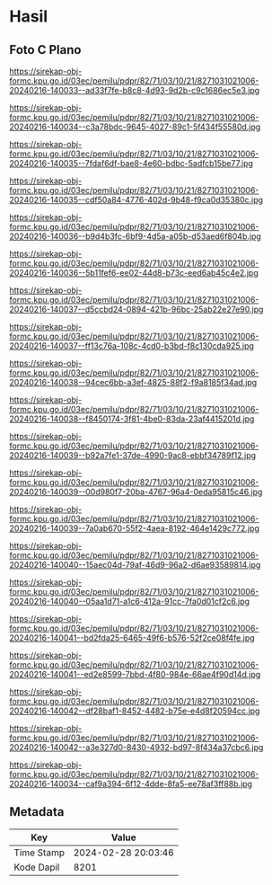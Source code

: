 # Hasil

## Foto C Plano

https://sirekap-obj-formc.kpu.go.id/03ec/pemilu/pdpr/82/71/03/10/21/8271031021006-20240216-140033--ad33f7fe-b8c8-4d93-9d2b-c9c1686ec5e3.jpg

https://sirekap-obj-formc.kpu.go.id/03ec/pemilu/pdpr/82/71/03/10/21/8271031021006-20240216-140034--c3a78bdc-9645-4027-89c1-5f434f55580d.jpg

https://sirekap-obj-formc.kpu.go.id/03ec/pemilu/pdpr/82/71/03/10/21/8271031021006-20240216-140035--7fdaf6df-bae8-4e60-bdbc-5adfcb15be77.jpg

https://sirekap-obj-formc.kpu.go.id/03ec/pemilu/pdpr/82/71/03/10/21/8271031021006-20240216-140035--cdf50a84-4776-402d-9b48-f9ca0d35380c.jpg

https://sirekap-obj-formc.kpu.go.id/03ec/pemilu/pdpr/82/71/03/10/21/8271031021006-20240216-140036--b9d4b3fc-6bf9-4d5a-a05b-d53aed6f804b.jpg

https://sirekap-obj-formc.kpu.go.id/03ec/pemilu/pdpr/82/71/03/10/21/8271031021006-20240216-140036--5b11fef6-ee02-44d8-b73c-eed6ab45c4e2.jpg

https://sirekap-obj-formc.kpu.go.id/03ec/pemilu/pdpr/82/71/03/10/21/8271031021006-20240216-140037--d5ccbd24-0894-421b-96bc-25ab22e27e90.jpg

https://sirekap-obj-formc.kpu.go.id/03ec/pemilu/pdpr/82/71/03/10/21/8271031021006-20240216-140037--ff13c76a-108c-4cd0-b3bd-f8c130cda925.jpg

https://sirekap-obj-formc.kpu.go.id/03ec/pemilu/pdpr/82/71/03/10/21/8271031021006-20240216-140038--94cec6bb-a3ef-4825-88f2-f9a8185f34ad.jpg

https://sirekap-obj-formc.kpu.go.id/03ec/pemilu/pdpr/82/71/03/10/21/8271031021006-20240216-140038--f8450174-3f81-4be0-83da-23af4415201d.jpg

https://sirekap-obj-formc.kpu.go.id/03ec/pemilu/pdpr/82/71/03/10/21/8271031021006-20240216-140039--b92a7fe1-37de-4990-9ac8-ebbf34789f12.jpg

https://sirekap-obj-formc.kpu.go.id/03ec/pemilu/pdpr/82/71/03/10/21/8271031021006-20240216-140039--00d980f7-20ba-4767-96a4-0eda95815c46.jpg

https://sirekap-obj-formc.kpu.go.id/03ec/pemilu/pdpr/82/71/03/10/21/8271031021006-20240216-140039--7a0ab670-55f2-4aea-8192-464e1429c772.jpg

https://sirekap-obj-formc.kpu.go.id/03ec/pemilu/pdpr/82/71/03/10/21/8271031021006-20240216-140040--15aec04d-79af-46d9-96a2-d6ae93589814.jpg

https://sirekap-obj-formc.kpu.go.id/03ec/pemilu/pdpr/82/71/03/10/21/8271031021006-20240216-140040--05aa1d71-a1c6-412a-91cc-7fa0d01cf2c6.jpg

https://sirekap-obj-formc.kpu.go.id/03ec/pemilu/pdpr/82/71/03/10/21/8271031021006-20240216-140041--bd2fda25-6465-49f6-b576-52f2ce08f4fe.jpg

https://sirekap-obj-formc.kpu.go.id/03ec/pemilu/pdpr/82/71/03/10/21/8271031021006-20240216-140041--ed2e8599-7bbd-4f80-984e-66ae4f90d14d.jpg

https://sirekap-obj-formc.kpu.go.id/03ec/pemilu/pdpr/82/71/03/10/21/8271031021006-20240216-140042--df28baf1-8452-4482-b75e-e4d8f20594cc.jpg

https://sirekap-obj-formc.kpu.go.id/03ec/pemilu/pdpr/82/71/03/10/21/8271031021006-20240216-140042--a3e327d0-8430-4932-bd97-8f434a37cbc6.jpg

https://sirekap-obj-formc.kpu.go.id/03ec/pemilu/pdpr/82/71/03/10/21/8271031021006-20240216-140034--caf9a394-6f12-4dde-8fa5-ee78af3ff88b.jpg


## Metadata

| Key        | Value               |
| ---------- | ------------------- |
| Time Stamp | 2024-02-28 20:03:46 |
| Kode Dapil | 8201                |



